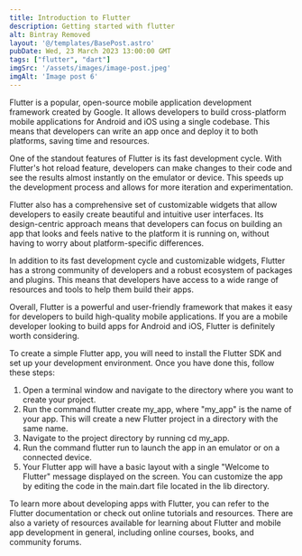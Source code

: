 ```yaml
---
title: Introduction to Flutter
description: Getting started with flutter
alt: Bintray Removed
layout: '@/templates/BasePost.astro'
pubDate: Wed, 23 March 2023 13:00:00 GMT
tags: ["flutter", "dart"]
imgSrc: '/assets/images/image-post.jpeg'
imgAlt: 'Image post 6'
---
```


Flutter is a popular, open-source mobile application development framework created by Google. It allows developers to build cross-platform mobile applications for Android and iOS using a single codebase. This means that developers can write an app once and deploy it to both platforms, saving time and resources.

One of the standout features of Flutter is its fast development cycle. With Flutter's hot reload feature, developers can make changes to their code and see the results almost instantly on the emulator or device. This speeds up the development process and allows for more iteration and experimentation.

Flutter also has a comprehensive set of customizable widgets that allow developers to easily create beautiful and intuitive user interfaces. Its design-centric approach means that developers can focus on building an app that looks and feels native to the platform it is running on, without having to worry about platform-specific differences.

In addition to its fast development cycle and customizable widgets, Flutter has a strong community of developers and a robust ecosystem of packages and plugins. This means that developers have access to a wide range of resources and tools to help them build their apps.

Overall, Flutter is a powerful and user-friendly framework that makes it easy for developers to build high-quality mobile applications. If you are a mobile developer looking to build apps for Android and iOS, Flutter is definitely worth considering.


To create a simple Flutter app, you will need to install the Flutter SDK and set up your development environment. Once you have done this, follow these steps:

1. Open a terminal window and navigate to the directory where you want to create your project.
2. Run the command flutter create my_app, where "my_app" is the name of your app. This will create a new Flutter project in a directory with the same name.
3. Navigate to the project directory by running cd my_app.
4. Run the command flutter run to launch the app in an emulator or on a connected device.
5. Your Flutter app will have a basic layout with a single "Welcome to Flutter" message displayed on the screen. You can customize the app by editing the code in the main.dart file located in the lib directory.

To learn more about developing apps with Flutter, you can refer to the Flutter documentation or check out online tutorials and resources. There are also a variety of resources available for learning about Flutter and mobile app development in general, including online courses, books, and community forums.